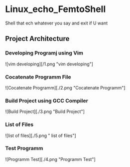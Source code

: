 # Linux_echo_FemtoShell
Shell that ech whatever you say and exit if U want

## Project Architecture

### Developing Programj using Vim

![vim developing][/1.png "vim developing"]

### Cocatenate Programm File

![Cocatenate Programm][./2.png "Cocatenate Programm"]

### Build Project using GCC Compiler


![Build Project][./3.png "Build Project"]

### List of Files

![list of files][./5.png " list of files"]

### Test Programm

![Programm Test][./4.png "Programm Test"]
